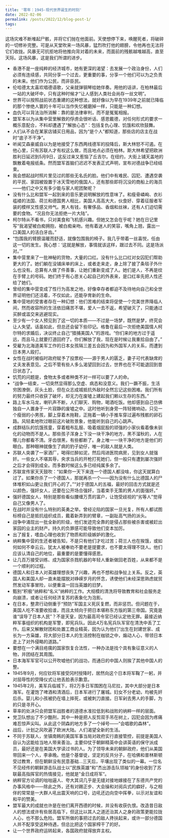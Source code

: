 ```yaml
---
title: '零年：1945-现代世界诞生的时刻'
date: 2022-02-06
permalink: /posts/2022/12/blog-post-1/
tags:
---
```

这场灾难不断堆起尸骸，并将它们抛在他面前。天使想停下来，唤醒死者，将破碎的一切修补完整。可是从天堂吹来一场风暴，猛烈吹打他的翅膀，令他再也无法将它们收拢。风暴无可抗拒地将他推向背对着的未来，而面前的残骸越堆越高，直至天际。这场风暴，这是我们所谓的进步。


- 香港不是一座纯粹的经济城市，她有更深的渴望：去发展一个政治身份，人们必须有连续感，共同分享一个过去，更重要的事，分享一个他们可以为之负责的未来。他们作为公民，而非臣民。
- 伦哈德太太喜欢唱德语歌，父亲就弹钢琴给她伴奏。用他的话讲，在柏林最后一站的大破坏中，只有这种时候才“让人感到人类社会尚存一丝文明”。
- 世界可以按照战前状态重建的这种想法，就好像以为早在1939年之前就已降临的那个惨绝人寰的十年可以当作失忆被磨掉一样，只能是一种幻想。
- 血仇可以背法治所消解：靠的是法律审判，而不是冤冤相报。
- 盟军本以为从集中营里解救的俘虏会很听话、感恩戴德，对任何形式的要求一概乐意配合，不料却遭遇了“解放心态”：包括复仇心理、饥饿和欢欣鼓舞。
- 人们从不会在某家店铺买日用品，因为“是个人”都知道，那些店的店主在战时“底子不干净”。
- 听闻艾森豪威自以为是地接受了东西两线德军的投降后，斯大林怒不可遏。在他心里，只有苏联人才有权这么做，而且地点必须在柏林。斯大林希望把欧洲胜利日延迟到5月9日，这反过来又惹恼了丘吉尔。在纽约，大街上铺天盖地的飘散着电报纸条。然而盟军首脑们迟迟不发表正式声明，宣布对德战争已经结束。
- 我会想起战时照片里见过的那些无名氏的脸。他们中有难民、囚犯、遭遇空袭的平民、家园被毁置于冰天雪地的俄国人，还有那些即将沉没的商船上的海员——他们之中又有多少能与家人呢团聚呢？
- 没有什么比和盟军一起到来的音乐更说明解放的性意味了。和瘦骨嶙峋、衣衫褴褛的法国、荷兰和德国男人相比，美国人高高大大，伙食好、穿着征服者军装的模样又性感又帅气。男人有钱，有奢侈品、香烟和丝袜，还有人们迫切需要的食物。“况且你无法拒绝一片大陆”。
- 柯尔特从不看书，只对美食和飞机感兴趣。但她又怎会在乎呢？她在日记里写“我渴望被白痴拥抱，被白痴亲吻。他有着迷人的笑容，嘴角上翘，露出一口美国人的洁白牙齿。”
- “包围我的臂膀温暖而舒适，就像包围我的椅子。我几乎带着一丝喜悦，任由这一切的发生。我心想：‘这就是解放，事情就该这样，跟过去不同。这是场派对。’”
- 集中营里来了一批神秘的货物，大量的口红。没有什么比口红对女囚犯们帮助更大的了。她们躺在没铺床单的床上，或者走来走，身上除了披了条毯子外什么也没有。总算有人做了件善事，让她们重新变成了人。她们是人，不再是纹在手臂上的号码。她们终于有心思关心起自己的外表来，是口红率先把人性还给了她们。
- 曾经的集中营变成了性行为高发之地，好像幸存者都迫不及待地向自己和全世界证明他们还活着，不仅如此，还能孕育新的生命。
- 集中营地的受害者存在一种幻想：他们苦难的结束将促使一个完美世界降临人间，然而收容所的生活依旧痛苦不堪，爱人一去不返，希望破灭了，只能通过买醉或滥交来逃避现实。
- 至少有一个女人预见到了这一切的本质——不过是一场梦，既然是梦，终究会让人失望。话虽如此，但总还会留下些印记。格鲁在最后一次拒绝美国情人柯尔特的求婚后，决议终止自己“猎捕美国人”的游戏。“你们来的地方过于遥远，而且马上就要打道回府了。你们解放了我，现在是时候让我重拾自由了。”
- 受雇为北海道美军工作的日本女孩隔三差五会因为和外国军人的关系，而遭到日本男人殴打。
- 女性在战时被临时政府赋予了投票权——源于男人的匮乏，妻子可代表缺席的丈夫发表意见。之后不管有些人多么渴望回到过去，世界也在不可能退回到昔日状态了。
- 饥荒的问题是，食物太多或者种类不对一样可以要了人的命。
- “战争一结束，一切突然显得那么空虚、病态和没意义。我们一蹶不振，生活穷困潦倒，灰头土脸，但在众志成城抵抗外敌时全然忘记这些困难。我们所有的努力最终只收获了破坏，却无力在废墟上建起我们赖以生存的东西。”
- 路上车水马龙，喇叭声不断，人们聊天、购物，喝酒吃饭。他却感到自己仿佛独自一人置身于一片寂静的废墟之中。这时他听到身旁一阵轻微响动，只见一个瘦弱的小男孩，脚上穿着木拖鞋，正拖着一辆小手推车穿过遍布残骸的卵石路。风轻柔地吹过眼前这片破败景象，他能听到自己的心跳声。
- 成群结队的饥饿孩童，穿着粗布乱服、吸着烟屁股的顽强的小家伙看着像未驯化的动物而不是人。那些孩子浑身上下没一块干净的地方，黑不溜秋的，人在哪儿你都看不清。牙齿很黑，有些都断了。身上唯一一块干净的地方是他们的眼白。那种眼神就像生了病的豹子幼仔，唯一的敌人就是人类。
- 苏联人突袭了一家酒厂，喝得烂醉如泥，然后闯进医院病房，见到女人就强奸。一些女人不堪其辱，央求当兵的开枪打死她们，但一般只有遭到屡次强奸之后才会得到成全。而多数时候这么多已经纯属多余了。
- 苏联宣传家天天鼓吹：“如果你一天下来连一个德国人都没啥，你这天就算白过了。如果你杀了一个德国人，那就再杀一个——因为没有什么比德国人的尸体堆积如山更让我们开心的了。”“对于德国人的五福，最好的回击方式就是还以颜色，强奸女人，还要在公开场合强奸，当着束手无策的男人的面强奸。”
- 强奸德国女人，特别是那些看似腰缠万贯的富户，让饱受歧视的“劣等人”觉得自己又像男人了。
- 在战时并没有什么特别的英勇之举。曾经沦陷的国家一旦光复，所有人都试图标榜自己是抵抗组织成员，戴着新弄到的臂章，一副趾高气扬的派头。
- 战争中涌现出一批全新的阶级，他们发迹完全靠的是侵占那些被杀害或被赶出家园的业主的财产。持久的负罪感可能导致他们变本加厉。
- 出了报复，嗜血心理也收到了物质和阶级嫉妒的激化。
- 纳粹集中营的生还者被告知，不是只有他们才吃过苦；荷兰人也在挨饿，或如何如何不幸云云。犹太人被奉劝不要老是提要求，也不要太得理不饶人。他们应该认清自己的地位，最重要的是要懂得感恩。
- 让几百万接受训练、成为国家杀戮机器的年轻人重新做回老百姓，从来都不是一个顺利的过程。
- 德国人和日本人对英雄理想丧失了兴趣，再也不想和战争扯上关系。反之，英国人和美国人却一直未能摆脱对峥嵘岁月的怀念，诱使他们未经深思熟虑就贸然发动军事冒险，以便重温一回当英雄的旧梦。
- 甄别“积极”纳粹和“名义”纳粹的工作。大规模的清洗将导致教育和社会服务走向崩溃，或者让任何经济复苏的表象化为泡影。
- 在日本，整肃行动侧重于“预防”军国主义死灰复燃，而非惩罚。但问题在于，美国人吃不准要收拾谁，而且太倾向于把日本堪称东方版的第三帝国。究竟是谁“误导了日本人民”？不是天皇，因为最高司令官已经认定他无罪。最接近纳粹军事组织的机构是军警，即宪兵队。因此4万名宪兵队军官在清洗中丢了工作。后来又解散财团和处置工商业精英，因为认为他们“出生在封建世家、成长为一方枭雄，将大部分日本人的生活控制在枷锁之中，煽动人心，带领日本走上了对外侵略的道路。”
- 要想在一个满目疮痍的国家恢复合法性，一种办法是找个具有象征意义的人物，并团结在其周围。
- 日本海军军官可以公开吹嘘他们的战功，而通日的中国人则挨了其他中国人的整。
- 1945年9月，何应钦将军接受冈村授降时，居然向这个日本将军鞠了一躬，并对屈辱性的受降仪式让他丢脸表示歉意。
- 1945年2月，美军兵临城下，将2万多日军围困在马尼拉，其中大部分是日本海军。在灌饱了啤酒和清酒后，日本军进行了屠城。妇女不分老幼，均被先奸后杀。婴儿和小孩被扔在墙上摔死，或被刺刀直接。日军剁去男人的手脚，为的只是寻开心。
- 草率的处决只会把盟军战胜者的道德水准拉低到和战败的纳粹一样的层面。
- 党卫队想出了不少酷刑，其中一种是把人反剪双手吊在树上，囚犯会因为疼痛难忍惊声尖叫。从此这个阴森的地方多了一个绰号——“会唱歌的森林”。
- 战后，计划之风吹遍了欧洲大陆。人们渴望全新的生活。
- 不同于苏联人，坐镇南韩的美国军事当局对政府实行直接管控，前提是美国人自认为这能给当地人带来善治。主要仰仗于朝鲜精英中会讲英语的保守派成员，最好还是在美国大学读过书的人。为了领导未来的朝鲜政府，他们从美国带回来一个人，李承晚。他是个基督徒，坚定的反共分子，在哈佛和普林斯顿受过教育，但在朝鲜没有民意基础...三天后，平壤出现了类似的一幕。一位名不见经传的朝鲜游击队战士以”民族英雄“和”杰出游击队领袖“的身份收到了苏联最高指挥官的热情接见，他就是”金日成将军“。
- 纳粹官方论调的咄咄逼人、夸大其词几乎是无缝对接地嫁接在了东德共产党的办事风格中——除此之外，还有对踢正步、大会操和对阅兵式的癖好，与之相伴的常常是一大群人吼出震天响的口号，边吼还边向空中挥拳，以示对友谊和和平的赞美。
- 盟军最大的成就也许是在他们离开西德的时候，并没有收获仇恨。改造昔日敌人的想法或许有些居高临下，但这比以其人之道还治其人之身的政策更能拉拢人心，也不那么危险。盟军所做的事把过去的敌人搀扶起来，或许一部分德国人并不配享受这种待遇，但总比把这个国家榨干了的好。
- 让一个世界政府运转起来，各国政府就得放弃主权。








